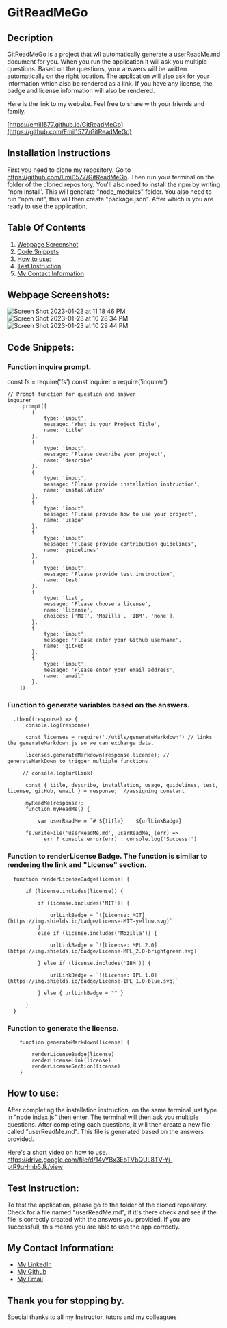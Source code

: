 # GitReadMeGo

## Decription

GitReadMeGo is a project that wll automatically generate a userReadMe.md document for you.  When you run the application it will ask you multiple questions.  Based on the questions, your answers will be written automatically on the right location. The application will also ask for your information which also be rendered as a link.  If you have any license, the badge and license information will also be rendered.  

Here is the link to my website.  Feel free to share with your friends and family.

[https://emil1577.github.io/GitReadMeGo](https://github.com/Emil1577/GitReadMeGo)

## Installation Instructions

First you need to clone my repository. Go to https://github.com/Emil1577/GitReadMeGo.  Then run your terminal on the folder of the cloned repository.  You'll also need to install the npm by writing "npm install'.  This will generate "node_modules" folder.  You also need to run "npm init", this will then create "package.json". After which is you are ready to use the application.

## Table Of Contents

1. [Webpage Screenshot](#webpage-screenshots)
2. [Code Snippets](#code-snippets)
3. [How to use:](#how-to-use)
4. [Test Instruction](#test-instruction)
5. [My Contact Information](#my-contact-information)

## Webpage Screenshots:

![Screen Shot 2023-01-23 at 11 18 46 PM](https://user-images.githubusercontent.com/119825000/214233156-a40beaca-44ff-4441-9bea-f5016d87e9b4.png)
![Screen Shot 2023-01-23 at 10 28 34 PM](https://user-images.githubusercontent.com/119825000/214226276-8fa4e9a0-45e4-484c-8726-1ebb8fa5e2a7.png)
![Screen Shot 2023-01-23 at 10 29 44 PM](https://user-images.githubusercontent.com/119825000/214226287-8ebdae14-e068-453a-b409-ae979d34cb94.png)


## Code Snippets: 

### Function inquire prompt.

const fs = require('fs')
const inquirer = require('inquirer')

    // Prompt function for question and answer
    inquirer
        .prompt([
            {
                type: 'input',
                message: 'What is your Project Title',
                name: 'title'
            },
            {
                type: 'input',
                message: 'Please describe your project',
                name: 'describe'
            },
            {
                type: 'input',
                message: 'Please provide installation instruction',
                name: 'installation'
            },
            {
                type: 'input',
                message: 'Please provide how to use your project',
                name: 'usage'
            },
            {
                type: 'input',
                message: 'Please provide contribution guidelines',
                name: 'guidelines'
            },
            {
                type: 'input',
                message: 'Please provide test instruction',
                name: 'test'
            },
            {
                type: 'list',
                message: 'Please choose a license',
                name: 'license',
                choices: ['MIT', 'Mozilla', 'IBM', 'none'],
            },
            {
                type: 'input',
                message: 'Please enter your Github username',
                name: 'gitHub'
            },
            {
                type: 'input',
                message: 'Please enter your email address',
                name: 'email'
            },
        ])

### Function to generate variables based on the answers.

      .then((response) => {
          console.log(response)

          const licenses = require('./utils/generateMarkdown') // links the generateMarkdown.js so we can exchange data.

          licenses.generateMarkdown(response.license); //  generateMarkDown to trigger multiple functions

         // console.log(urlLink)

          const { title, describe, installation, usage, guidelines, test, license, gitHub, email } = response;  //assigning constant 

          myReadMe(response);
          function myReadMe() {

              var userReadMe = `# ${title}    ${urlLinkBadge}
              
          fs.writeFile('userReadMe.md', userReadMe, (err) =>
                err ? console.error(err) : console.log('Success!')

    
### Function to renderLicense Badge.  The function is similar to rendering the link and "License" section.

      function renderLicenseBadge(license) {

          if (license.includes(license)) {

              if (license.includes('MIT')) {

                  urlLinkBadge = `![License: MIT](https://img.shields.io/badge/License-MIT-yellow.svg)`
              }
              else if (license.includes('Mozilla')) {

                  urlLinkBadge = `![License: MPL 2.0](https://img.shields.io/badge/License-MPL_2.0-brightgreen.svg)`

              } else if (license.includes('IBM')) {

                  urlLinkBadge = `![License: IPL 1.0](https://img.shields.io/badge/License-IPL_1.0-blue.svg)`

              } else { urlLinkBadge = "" }

          }
      }


### Function to generate the license.

        function generateMarkdown(license) {

            renderLicenseBadge(license)
            renderLicenseLink(license)
            renderLicenseSection(license)
        }

## How to use:

After completing the installation instruction, on the same terminal just type in "node index.js" then enter. The terminal will then ask you multiple questions.  After completing each questions, it will then create a new file called "userReadMe.md".  This file is generated based on the answers provided.

Here's a short video on how to use. https://drive.google.com/file/d/14vYBx3EbTVbQUL8TV-Yj-ptR9qHmb5Jk/view

## Test Instruction:

To test the application, please go to the folder of the cloned repository.  Check for a file named "userReadMe.md", if it's there check and see if the file is correctly created with the answers you provided. If you are successfull, this means you are able to use the app correctly.


## My Contact Information:

* [My LinkedIn](https://www.linkedin.com/in/emil-ronquillo-76832a32/)
* [My Github](https://github.com/Emil1577)
* [My Email](mailto:emilronquillo@gmail.com)

## Thank you for stopping by. 

Special thanks to all my Instructor, tutors and my colleagues
